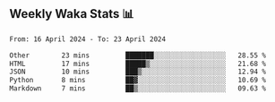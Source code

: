 ## Weekly Waka Stats 📊
<!--START_SECTION:waka-->

```txt
From: 16 April 2024 - To: 23 April 2024

Other        23 mins         ███████░░░░░░░░░░░░░░░░░░   28.55 %
HTML         17 mins         █████▒░░░░░░░░░░░░░░░░░░░   21.68 %
JSON         10 mins         ███▒░░░░░░░░░░░░░░░░░░░░░   12.94 %
Python       8 mins          ██▓░░░░░░░░░░░░░░░░░░░░░░   10.69 %
Markdown     7 mins          ██▒░░░░░░░░░░░░░░░░░░░░░░   09.63 %
```

<!--END_SECTION:waka-->

<!--

Here are some ideas to get you started:

- 🔭 I’m currently working on (way to add branches committed on)
- 🌱 I’m currently learning Web Frameworks and Machine Learning! (Lisp, JS (react & angular), Python, and __)
- 💬 Ask me about ...
- 📫 How to reach me: 
- 😄 Pronouns: He/Him/His
- ⚡ Fun fact: ...

that-recsys-lab
-->
